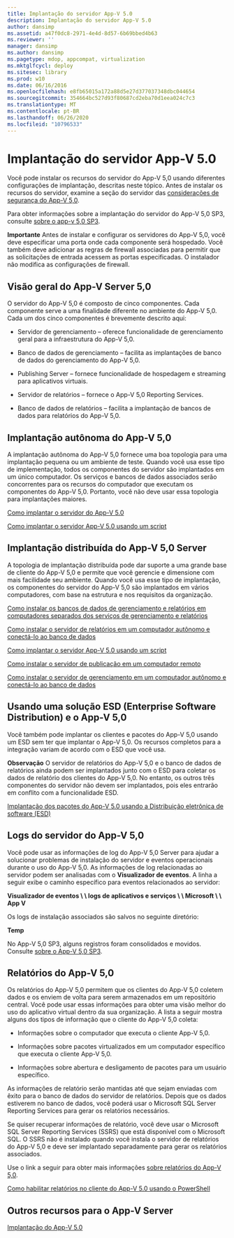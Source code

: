 ```yaml
---
title: Implantação do servidor App-V 5.0
description: Implantação do servidor App-V 5.0
author: dansimp
ms.assetid: a47f0dc8-2971-4e4d-8d57-6b69bbed4b63
ms.reviewer: ''
manager: dansimp
ms.author: dansimp
ms.pagetype: mdop, appcompat, virtualization
ms.mktglfcycl: deploy
ms.sitesec: library
ms.prod: w10
ms.date: 06/16/2016
ms.openlocfilehash: e8fb65015a172a88d5e27d377037348dbc044654
ms.sourcegitcommit: 354664bc527d93f80687cd2eba70d1eea024c7c3
ms.translationtype: MT
ms.contentlocale: pt-BR
ms.lasthandoff: 06/26/2020
ms.locfileid: "10796533"
---
```

# Implantação do servidor App-V 5.0


Você pode instalar os recursos do servidor do App-V 5,0 usando diferentes configurações de implantação, descritas neste tópico. Antes de instalar os recursos do servidor, examine a seção do servidor das [considerações de segurança do App-V 5,0](app-v-50-security-considerations.md).

Para obter informações sobre a implantação do servidor do App-V 5,0 SP3, consulte [sobre o app-v 5,0 SP3](about-app-v-50-sp3.md#bkmk-migrate-to-50sp3).

**Importante**  Antes de instalar e configurar os servidores do App-V 5,0, você deve especificar uma porta onde cada componente será hospedado. Você também deve adicionar as regras de firewall associadas para permitir que as solicitações de entrada acessem as portas especificadas. O instalador não modifica as configurações de firewall.

 

## <a href="" id="---------app-v-5-0-server-overview"></a> Visão geral do App-V Server 5,0


O servidor do App-V 5,0 é composto de cinco componentes. Cada componente serve a uma finalidade diferente no ambiente do App-V 5,0. Cada um dos cinco componentes é brevemente descrito aqui:

-   Servidor de gerenciamento – oferece funcionalidade de gerenciamento geral para a infraestrutura do App-V 5,0.

-   Banco de dados de gerenciamento – facilita as implantações de banco de dados do gerenciamento do App-V 5,0.

-   Publishing Server – fornece funcionalidade de hospedagem e streaming para aplicativos virtuais.

-   Servidor de relatórios – fornece o App-V 5,0 Reporting Services.

-   Banco de dados de relatórios – facilita a implantação de bancos de dados para relatórios do App-V 5,0.

## <a href="" id="---------app-v-5-0-stand-alone-deployment"></a> Implantação autônoma do App-V 5,0


A implantação autônoma do App-V 5,0 fornece uma boa topologia para uma implantação pequena ou um ambiente de teste. Quando você usa esse tipo de implementação, todos os componentes do servidor são implantados em um único computador. Os serviços e bancos de dados associados serão concorrentes para os recursos do computador que executam os componentes do App-V 5,0. Portanto, você não deve usar essa topologia para implantações maiores.

[Como implantar o servidor do App-V 5.0](how-to-deploy-the-app-v-50-server-50sp3.md)

[Como implantar o servidor App-V 5.0 usando um script](how-to-deploy-the-app-v-50-server-using-a-script.md)

## <a href="" id="---------app-v-5-0-server-distributed-deployment"></a> Implantação distribuída do App-V 5,0 Server


A topologia de implantação distribuída pode dar suporte a uma grande base de cliente do App-V 5,0 e permite que você gerencie e dimensione com mais facilidade seu ambiente. Quando você usa esse tipo de implantação, os componentes do servidor do App-V 5,0 são implantados em vários computadores, com base na estrutura e nos requisitos da organização.

[Como instalar os bancos de dados de gerenciamento e relatórios em computadores separados dos serviços de gerenciamento e relatórios](how-to-install-the-management-and-reporting-databases-on-separate-computers-from-the-management-and-reporting-services.md)

[Como instalar o servidor de relatórios em um computador autônomo e conectá-lo ao banco de dados](how-to-install-the-reporting-server-on-a-standalone-computer-and-connect-it-to-the-database.md)

[Como implantar o servidor App-V 5.0 usando um script](how-to-deploy-the-app-v-50-server-using-a-script.md)

[Como instalar o servidor de publicação em um computador remoto](how-to-install-the-publishing-server-on-a-remote-computer.md)

[Como instalar o servidor de gerenciamento em um computador autônomo e conectá-lo ao banco de dados](how-to-install-the-management-server-on-a-standalone-computer-and-connect-it-to-the-database.md)

## Usando uma solução ESD (Enterprise Software Distribution) e o App-V 5,0


Você também pode implantar os clientes e pacotes do App-V 5,0 usando um ESD sem ter que implantar o App-V 5,0. Os recursos completos para a integração variam de acordo com o ESD que você usa.

**Observação**  O servidor de relatórios do App-V 5,0 e o banco de dados de relatórios ainda podem ser implantados junto com o ESD para coletar os dados de relatório dos clientes do App-V 5,0. No entanto, os outros três componentes do servidor não devem ser implantados, pois eles entrarão em conflito com a funcionalidade ESD.

 

[Implantação dos pacotes do App-V 5.0 usando a Distribuição eletrônica de software (ESD)](deploying-app-v-50-packages-by-using-electronic-software-distribution--esd-.md)

## <a href="" id="---------app-v-5-0-server-logs"></a> Logs do servidor do App-V 5,0


Você pode usar as informações de log do App-V 5,0 Server para ajudar a solucionar problemas de instalação do servidor e eventos operacionais durante o uso do App-V 5,0. As informações de log relacionadas ao servidor podem ser analisadas com o **Visualizador de eventos**. A linha a seguir exibe o caminho específico para eventos relacionados ao servidor:

**Visualizador de eventos \ \ logs de aplicativos e serviços \ \ Microsoft \ \ App V**

Os logs de instalação associados são salvos no seguinte diretório:

**Temp**

No App-V 5,0 SP3, alguns registros foram consolidados e movidos. Consulte [sobre o App-V 5,0 SP3](about-app-v-50-sp3.md#bkmk-event-logs-moved).

## <a href="" id="---------app-v-5-0-reporting"></a> Relatórios do App-V 5,0


Os relatórios do App-V 5,0 permitem que os clientes do App-V 5,0 coletem dados e os enviem de volta para serem armazenados em um repositório central. Você pode usar essas informações para obter uma visão melhor do uso do aplicativo virtual dentro da sua organização. A lista a seguir mostra alguns dos tipos de informação que o cliente do App-V 5,0 coleta:

-   Informações sobre o computador que executa o cliente App-V 5,0.

-   Informações sobre pacotes virtualizados em um computador específico que executa o cliente App-V 5,0.

-   Informações sobre abertura e desligamento de pacotes para um usuário específico.

As informações de relatório serão mantidas até que sejam enviadas com êxito para o banco de dados do servidor de relatórios. Depois que os dados estiverem no banco de dados, você poderá usar o Microsoft SQL Server Reporting Services para gerar os relatórios necessários.

Se quiser recuperar informações de relatório, você deve usar o Microsoft SQL Server Reporting Services (SSRS) que está disponível com o Microsoft SQL. O SSRS não é instalado quando você instala o servidor de relatórios do App-V 5,0 e deve ser implantado separadamente para gerar os relatórios associados.

Use o link a seguir para obter mais informações [sobre relatórios do App-V 5,0](about-app-v-50-reporting.md).

[Como habilitar relatórios no cliente do App-V 5.0 usando o PowerShell](how-to-enable-reporting-on-the-app-v-50-client-by-using-powershell.md)

## Outros recursos para o App-V Server


[Implantação do App-V 5.0](deploying-app-v-50.md)






 

 





